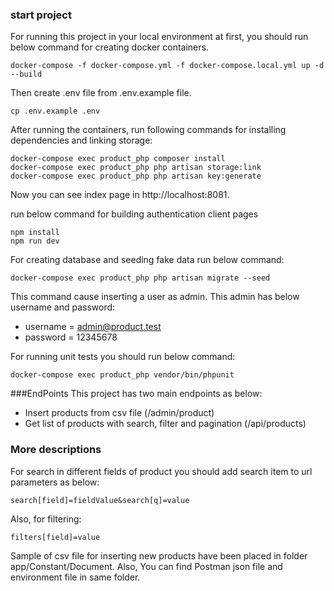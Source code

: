 
### start project
For running this project in your local environment at first, you should run below command for creating docker containers.

`docker-compose -f docker-compose.yml -f docker-compose.local.yml up -d --build`

Then create .env file from .env.example file.

`cp .env.example .env`

After running the containers, run following commands for installing dependencies and linking storage:
```
docker-compose exec product_php composer install
docker-compose exec product_php php artisan storage:link
docker-compose exec product_php php artisan key:generate
```
Now you can see index page in http://localhost:8081.

run below command for building authentication client pages

```
npm install
npm run dev
```

For creating database and seeding fake data run below command:

`docker-compose exec product_php php artisan migrate --seed`

This command cause inserting a user as admin. This admin has below username and password:

- username = admin@product.test
- password = 12345678


For running unit tests you should run below command:

`docker-compose exec product_php vendor/bin/phpunit`

###EndPoints
This project has two main endpoints as below:
- Insert products from csv file (/admin/product)
- Get list of products with search, filter and pagination (/api/products)

### More descriptions
For search in different fields of product you should add search item to url parameters as below:

`search[field]=fieldValue&search[q]=value`

Also, for filtering:

`filters[field]=value` 

Sample of csv file for inserting new products have been placed in folder app/Constant/Document.
Also, You can find Postman json file and environment file in same folder. 
  

